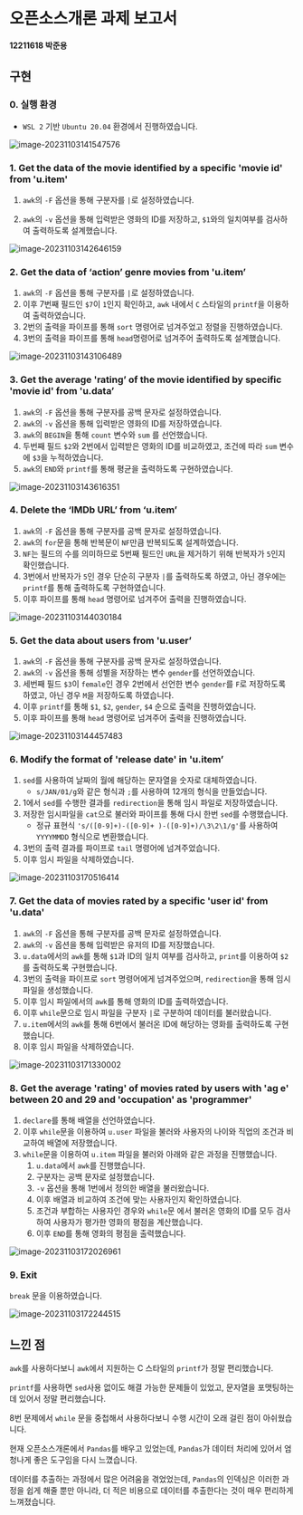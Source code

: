 # 오픈소스개론 과제 보고서

**12211618 박준용**

## 구현

### 0. 실행 환경

- `WSL 2` 기반 `Ubuntu 20.04` 환경에서 진행하였습니다.

![image-20231103141547576](C:\Users\admin\AppData\Roaming\Typora\typora-user-images\image-20231103141547576.png)

### 1. Get the data of the movie identified by a specific 'movie id' from 'u.item'

1. `awk`의 `-F` 옵션을 통해 구분자를 `|`로 설정하였습니다.

2. `awk`의 `-v` 옵션을 통해 입력받은 영화의 ID를 저장하고, `$1`와의 일치여부를 검사하여 출력하도록 설계했습니다.

![image-20231103142646159](C:\Users\admin\AppData\Roaming\Typora\typora-user-images\image-20231103142646159.png)

### 2. Get the data of ‘action’ genre movies from 'u.item’

1. `awk`의 `-F` 옵션을 통해 구분자를 `|`로 설정하였습니다.
2. 이후 7번째 필드인 `$7`이 `1`인지 확인하고, `awk` 내에서 `C` 스타일의 `printf`을 이용하여 출력하였습니다.
3. 2번의 출력을 파이프를 통해 `sort` 명령어로 넘겨주었고 정렬을 진행하였습니다.
4. 3번의 출력을 파이프를 통해 `head`명령어로 넘겨주어 출력하도록 설계했습니다.

![image-20231103143106489](C:\Users\admin\AppData\Roaming\Typora\typora-user-images\image-20231103143106489.png)

### 3. Get the average 'rating’ of the movie identified by specific 'movie id' from 'u.data’

1. `awk`의 `-F` 옵션을 통해 구분자를 공백 문자로 설정하였습니다.
2. `awk`의 `-v` 옵션을 통해 입력받은 영화의 ID를 저장하였습니다.
3. `awk`의 `BEGIN`을 통해 `count` 변수와 `sum` 를 선언했습니다.
4. 두번째 필드 `$2`와 2번에서 입력받은 영화의 ID를 비교하였고, 조건에 따라 `sum` 변수에 `$3`을 누적하였습니다.
5. `awk`의 `END`와 `printf`를 통해 평균을 출력하도록 구현하였습니다.

![image-20231103143616351](C:\Users\admin\AppData\Roaming\Typora\typora-user-images\image-20231103143616351.png)

### 4. Delete the ‘IMDb URL’ from ‘u.item’

1. `awk`의 `-F` 옵션을 통해 구분자를 공백 문자로 설정하였습니다.
2. `awk`의 `for`문을 통해 반복문이 `NF`만큼 반복되도록 설계하였습니다.
3. `NF`는 필드의 수를 의미하므로 5번째 필드인 `URL`을 제거하기 위해 반복자가 `5`인지 확인했습니다.
4. 3번에서 반복자가 `5`인 경우 단순히 구분자 `|`를 출력하도록 하였고, 아닌 경우에는 `printf`를 통해 출력하도록 구현하였습니다.
5. 이후 파이프를 통해 `head` 명령어로 넘겨주어 출력을 진행하였습니다.

![image-20231103144030184](C:\Users\admin\AppData\Roaming\Typora\typora-user-images\image-20231103144030184.png)

### 5. Get the data about users from 'u.user’

1. `awk`의 `-F` 옵션을 통해 구분자를 공백 문자로 설정하였습니다.
2. `awk`의 `-v` 옵션을 통해 성별을 저장하는 변수 `gender`를 선언하였습니다.
3. 세번째 필드 `$3`이 `female`인 경우 2번에서 선언한 변수 `gender`를 `F`로 저장하도록 하였고, 아닌 경우 `M`을 저장하도록 하였습니다.
4. 이후 `printf`를 통해 `$1`, `$2`, `gender`, `$4` 순으로 출력을 진행하였습니다.
5. 이후 파이프를 통해 `head` 명령어로 넘겨주어 출력을 진행하였습니다.

![image-20231103144457483](C:\Users\admin\AppData\Roaming\Typora\typora-user-images\image-20231103144457483.png)

### 6. Modify the format of 'release date' in 'u.item’

1. `sed`를 사용하여 날짜의 월에 해당하는 문자열을 숫자로 대체하였습니다.
   - `s/JAN/01/g`와 같은 형식과 `;`를 사용하여 12개의 형식을 만들었습니다.
2. 1에서 `sed`를 수행한 결과를 `redirection`을 통해 임시 파일로 저장하였습니다.
3. 저장한 임시파일을 `cat`으로 불러와 파이프를 통해 다시 한번 `sed`를 수행했습니다.
   - 정규 표현식 `'s/([0-9]+)-([0-9]+ )-([0-9]+)/\3\2\1/g'`를 사용하여 `YYYYMMDD` 형식으로 변환했습니다.
4. 3번의 출력 결과를 파이프로 `tail` 명령어에 넘겨주었습니다.
5. 이후 임시 파일을 삭제하였습니다.

![image-20231103170516414](C:\Users\admin\AppData\Roaming\Typora\typora-user-images\image-20231103170516414.png)

### 7. Get the data of movies rated by a specific 'user id' from 'u.data'

1. `awk`의 `-F` 옵션을 통해 구분자를 공백 문자로 설정하였습니다.
2. `awk`의 `-v` 옵션을 통해 입력받은 유저의 ID를 저장했습니다.
3. `u.data`에서의 `awk`를 통해 `$1`과 ID의 일치 여부를 검사하고, `print`를 이용하여 `$2`를 출력하도록 구현했습니다.
4. 3번의 출력을 파이프로 `sort` 명령어에게 넘겨주었으며, `redirection`을 통해 임시 파일을 생성했습니다.
5. 이후 임시 파일에서의  `awk`를 통해 영화의 ID를 출력하였습니다.
6. 이후 `while`문으로 임시 파일을 구분자 `|`로 구분하여 데이터를 불러왔습니다.
7. `u.item`에서의 `awk`를 통해 6번에서 불러온 ID에 해당하는 영화를 출력하도록 구현했습니다.
8. 이후 임시 파일을 삭제하였습니다.

![image-20231103171330002](C:\Users\admin\AppData\Roaming\Typora\typora-user-images\image-20231103171330002.png)

### 8. Get the average 'rating' of movies rated by users with 'ag e' between 20 and 29 and 'occupation' as 'programmer'

1. `declare`를 통해 배열을 선언하였습니다.
2. 이후 `while`문을 이용하여 `u.user` 파일을 불러와 사용자의 나이와 직업의 조건과 비교하여 배열에 저장했습니다.
3. `while`문을 이용하여 `u.item` 파일을 불러와 아래와 같은 과정을 진행했습니다.
   1. `u.data`에서 `awk`를 진행했습니다.
   2. 구분자는 공백 문자로 설정했습니다.
   3. `-v` 옵션을 통해 1번에서 정의한 배열을 불러왔습니다.
   4. 이후 배열과 비교하여 조건에 맞는 사용자인지 확인하였습니다.
   5. 조건과 부합하는 사용자인 경우와 `while`문 에서 불러온 영화의 ID를 모두 검사하여 사용자가 평가한 영화의 평점을 계산했습니다.
   6. 이후 `END`를 통해 영화의 평점을 출력했습니다.

![image-20231103172026961](C:\Users\admin\AppData\Roaming\Typora\typora-user-images\image-20231103172026961.png)

### 9. Exit

`break` 문을 이용하였습니다.

![image-20231103172244515](C:\Users\admin\AppData\Roaming\Typora\typora-user-images\image-20231103172244515.png)

## 느낀 점

`awk`를 사용하다보니 `awk`에서  지원하는 C 스타일의 `printf`가 정말 편리했습니다. 

`printf`를 사용하면 `sed`사용 없이도 해결 가능한 문제들이 있었고, 문자열을 포맷팅하는데 있어서 정말 편리했습니다.

8번 문제에서 `while` 문을 중첩해서 사용하다보니 수행 시간이 오래 걸린 점이 아쉬웠습니다.

현재 오픈소스개론에서 `Pandas`를 배우고 있었는데, `Pandas`가 데이터 처리에 있어서 엄청나게 좋은 도구임을 다시 느꼈습니다.

데이터를 추출하는 과정에서 많은 어려움을 겪었었는데, `Pandas`의 인덱싱은 이러한 과정을 쉽게 해줄 뿐만 아니라, 더 적은 비용으로 데이터를 추출한다는 것이 매우 편리하게 느껴졌습니다.
